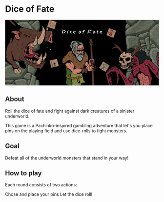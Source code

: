 # Dice of Fate

![banner](banner.png)

## About
Roll the dice of fate and fight against dark creatures of a sinister underworld.

This game is a Pachinko-inspired gambling adventure that let's you place pins on the playing field and use dice-rolls to fight monsters.

## Goal
Defeat all of the underworld monsters that stand in your way!

## How to play
Each round consists of two actions:

Chose and place your pins
Let the dice roll!
